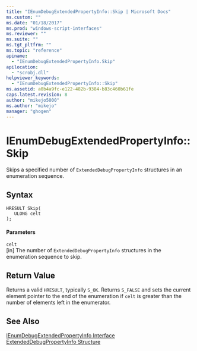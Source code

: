 ```yaml
---
title: "IEnumDebugExtendedPropertyInfo::Skip | Microsoft Docs"
ms.custom: ""
ms.date: "01/18/2017"
ms.prod: "windows-script-interfaces"
ms.reviewer: ""
ms.suite: ""
ms.tgt_pltfrm: ""
ms.topic: "reference"
apiname: 
  - "IEnumDebugExtendedPropertyInfo.Skip"
apilocation: 
  - "scrobj.dll"
helpviewer_keywords: 
  - "IEnumDebugExtendedPropertyInfo::Skip"
ms.assetid: a0b4a9fc-e122-482b-9384-b83c460b61fe
caps.latest.revision: 8
author: "mikejo5000"
ms.author: "mikejo"
manager: "ghogen"
---
```

# IEnumDebugExtendedPropertyInfo::Skip
Skips a specified number of `ExtendedDebugPropertyInfo` structures in an enumeration sequence.  
  
## Syntax  
  
```  
HRESULT Skip(  
   ULONG celt  
);  
```  
  
#### Parameters  
 `celt`  
 [in] The number of `ExtendedDebugPropertyInfo` structures in the enumeration sequence to skip.  
  
## Return Value  
 Returns a valid `HRESULT`, typically `S_OK`. Returns `S_FALSE` and sets the current element pointer to the end of the enumeration if `celt` is greater than the number of elements left in the enumerator.  
  
## See Also  
 [IEnumDebugExtendedPropertyInfo Interface](../../winscript/reference/ienumdebugextendedpropertyinfo-interface.md)   
 [ExtendedDebugPropertyInfo Structure](../../winscript/reference/extendeddebugpropertyinfo-structure.md)